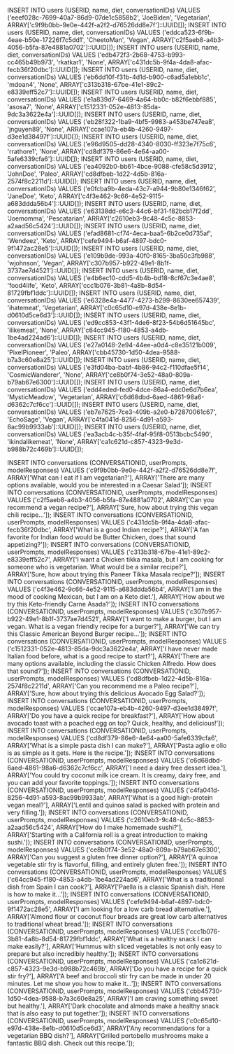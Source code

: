 INSERT INTO users (USERID, name, diet, conversationIDs) VALUES ('eeef028c-7699-40a7-86d9-07de1c5858b2', 'JoeBiden', 'Vegetarian', ARRAY['c9f9b0bb-9e0e-442f-a2f2-d76526dd8e7f']::UUID[]);
INSERT INTO users (USERID, name, diet, conversationIDs) VALUES ('eddca523-6f9b-4eae-b50e-17226f7c5dd1', 'CheetoMan', 'Vegan', ARRAY['c2f5aeb8-a4b3-4056-b5fa-87e4881a0702']::UUID[]);
INSERT INTO users (USERID, name, diet, conversationIDs) VALUES ('edb472f3-2b68-4753-b993-cc465b49b973', 'rkatkar1', 'None', ARRAY['c431dc5b-9f4a-4da8-afac-fecb36f20dbc']::UUID[]);
INSERT INTO users (USERID, name, diet, conversationIDs) VALUES ('eb6dd10f-f31b-4d1d-b900-c6ad5a1ebb1c', 'mdoan4', 'None', ARRAY['c313b318-67be-41e1-89c2-e8339eff52c7']::UUID[]);
INSERT INTO users (USERID, name, diet, conversationIDs) VALUES ('e1a839d7-6469-4a64-bb0c-b82f6ebbf885', 'asosa7', 'None', ARRAY['c1512331-052e-4813-85da-9dc3a3622e4a']::UUID[]);
INSERT INTO users (USERID, name, diet, conversationIDs) VALUES ('eb28f322-1ba9-4bf5-9983-a453be747ea8', 'jnguyen89', 'None', ARRAY['ccae107a-eb4b-4260-9497-d3ee1d38497f']::UUID[]);
INSERT INTO users (USERID, name, diet, conversationIDs) VALUES ('e96d9505-dd28-4340-8030-ff323e7f75c6', 'rrathore1', 'None', ARRAY['cd8df379-86e6-4e64-aa00-5afe6339cfa6']::UUID[]);
INSERT INTO users (USERID, name, diet, conversationIDs) VALUES ('ea4092b0-bb61-4bce-9088-cfe58c5d3912', 'JohnDoe', 'Paleo', ARRAY['cd8dfbeb-1d22-4d5b-816a-2574f8c2211d']::UUID[]);
INSERT INTO users (USERID, name, diet, conversationIDs) VALUES ('e0fcba9b-4eda-43c7-a944-9b80e1346f62', 'JaneDoe', 'Keto', ARRAY['c4f3e462-9c66-4e52-9115-a683ddda56b4']::UUID[]);
INSERT INTO users (USERID, name, diet, conversationIDs) VALUES ('e63138dd-e6c3-44c6-bf31-f82bcb17f2dd', 'Joemomma', 'Pescatarian', ARRAY['c2610eb3-9c48-4c5c-8853-a2aad56c5424']::UUID[]);
INSERT INTO users (USERID, name, diet, conversationIDs) VALUES ('efad8681-cf74-4eca-baa5-6b2ce0d735af', 'Wendeez', 'Keto', ARRAY['cefe9494-b6af-4897-bdc0-9f1472ac28e5']::UUID[]);
INSERT INTO users (USERID, name, diet, conversationIDs) VALUES ('e109b9de-993a-40f0-8165-3ba50c3fb988', 'wjohnson', 'Vegan', ARRAY['c307b957-b922-49e1-8b1f-3737ae7d4521']::UUID[]);
INSERT INTO users (USERID, name, diet, conversationIDs) VALUES ('e4b6ec10-cdd5-4b4b-bd18-8cf67c3e4ae8', 'food4life', 'Keto', ARRAY['ccc1b076-3b81-4a8b-8d54-81729fbf1ddc']::UUID[]); 
INSERT INTO users (USERID, name, diet, conversationIDs) VALUES ('e6328e4a-4477-4273-b299-8630ee657439', 'ihatemeat', 'Vegetarian', ARRAY['c0c65d10-e97d-438e-8e1b-d0610d5ce6d3']::UUID[]); 
INSERT INTO users (USERID, name, diet, conversationIDs) VALUES ('ed9cc853-43f1-4de6-8f23-54b6d51645bc', 'ilikemeat', 'None', ARRAY['c64cc945-f180-4853-a4db-1be4ad224ad6']::UUID[]); 
INSERT INTO users (USERID, name, diet, conversationIDs) VALUES ('e27a0148-2e94-44ee-a0d4-c8e35121b009', 'PixelPioneer', 'Paleo', ARRAY['cbb45730-1d50-4dea-9588-b7a3c60e8a25']::UUID[]);
INSERT INTO users (USERID, name, diet, conversationIDs) VALUES ('e3fd04ba-babf-4b86-94c2-f110dfae5f14', 'CosmicWanderer', 'None', ARRAY['ce8b0f74-3e52-48a0-809a-b79ab67e6300']::UUID[]);
INSERT INTO users (USERID, name, diet, conversationIDs) VALUES ('edd4eded-fed0-4dce-86a4-edc0e6d7b6ea', 'MysticMeadow', 'Vegetarian', ARRAY['c6d68dbd-6aed-4861-98a6-d6362c7cf6cc']::UUID[]);
INSERT INTO users (USERID, name, diet, conversationIDs) VALUES ('eb7e7625-7ce3-409b-a2e0-b72870061c67', 'EchoSage', 'Vegan', ARRAY['c4fa041d-8256-4d91-a593-8ac99b9933ab']::UUID[]);
INSERT INTO users (USERID, name, diet, conversationIDs) VALUES ('ea3acb4c-b35f-4faf-95f8-0513bcbc5490', 'ikindalikemeat', 'None', ARRAY['ca1c621d-c857-4323-9e3d-b988b72c469b']::UUID[]);

INSERT INTO conversations (CONVERSATIONID, userPrompts, modelResponses) VALUES ('c9f9b0bb-9e0e-442f-a2f2-d76526dd8e7f', ARRAY['What can I eat if I am vegetarian?'], ARRAY['There are many options available, would you be interested in a Caesar Salad']);
INSERT INTO conversations (CONVERSATIONID, userPrompts, modelResponses) VALUES ('c2f5aeb8-a4b3-4056-b5fa-87e4881a0702', ARRAY['Can you recommend a vegan recipe?'], ARRAY['Sure, how about trying this vegan chili recipe...']);
INSERT INTO conversations (CONVERSATIONID, userPrompts, modelResponses) VALUES ('c431dc5b-9f4a-4da8-afac-fecb36f20dbc', ARRAY['What is a good Indian recipe?'], ARRAY['A fan favorite for Indian food would be Butter Chicken, does that sound appetizing?']);
INSERT INTO conversations (CONVERSATIONID, userPrompts, modelResponses) VALUES ('c313b318-67be-41e1-89c2-e8339eff52c7', ARRAY['I want a Chicken tikka masala, but I am cooking for someone who is vegetarian. What would be a similar recipe?'], ARRAY['Sure, how about trying this Paneer Tikka Masala recipe?']);
INSERT INTO conversations (CONVERSATIONID, userPrompts, modelResponses) VALUES ('c4f3e462-9c66-4e52-9115-a683ddda56b4', ARRAY['I am in the mood of cooking Mexican, but I am on a Keto diet.'], ARRAY['How about we try this Keto-friendly Carne Asada?']);
INSERT INTO conversations (CONVERSATIONID, userPrompts, modelResponses) VALUES ('c307b957-b922-49e1-8b1f-3737ae7d4521', ARRAY['I want to make a burger, but I am vegan. What is a vegan friendly recipe for a burger?'], ARRAY['We can try this Classic American Beyond Burger recipe...']);
INSERT INTO conversations (CONVERSATIONID, userPrompts, modelResponses) VALUES ('c1512331-052e-4813-85da-9dc3a3622e4a', ARRAY['I have never made Italian food before, what is a good recipe to start?'], ARRAY['There are many options available, including the classic Chicken Alfredo. How does that sound?']);
INSERT INTO conversations (CONVERSATIONID, userPrompts, modelResponses) VALUES ('cd8dfbeb-1d22-4d5b-816a-2574f8c2211d', ARRAY['Can you recommend me a Paleo recipe?'], ARRAY['Sure, how about trying this delicious Avocado Egg Salad?']);
INSERT INTO conversations (CONVERSATIONID, userPrompts, modelResponses) VALUES ('ccae107a-eb4b-4260-9497-d3ee1d38497f', ARRAY['Do you have a quick recipe for breakfast?'], ARRAY['How about avocado toast with a poached egg on top? Quick, healthy, and delicious!']);
INSERT INTO conversations (CONVERSATIONID, userPrompts, modelResponses) VALUES ('cd8df379-86e6-4e64-aa00-5afe6339cfa6', ARRAY['What is a simple pasta dish I can make?'], ARRAY['Pasta aglio e olio is as simple as it gets. Here is the recipe.']);
INSERT INTO conversations (CONVERSATIONID, userPrompts, modelResponses) VALUES ('c6d68dbd-6aed-4861-98a6-d6362c7cf6cc', ARRAY['I need a dairy free dessert idea.'], ARRAY['You could try coconut milk ice cream. It is creamy, dairy free, and you can add your favorite toppings.']);
INSERT INTO conversations (CONVERSATIONID, userPrompts, modelResponses) VALUES ('c4fa041d-8256-4d91-a593-8ac99b9933ab', ARRAY['What is a good high-protein vegan meal?'], ARRAY['Lentil and quinoa salad is packed with protein and very filling.']);
INSERT INTO conversations (CONVERSATIONID, userPrompts, modelResponses) VALUES ('c2610eb3-9c48-4c5c-8853-a2aad56c5424', ARRAY['How do I make homemade sushi?'], ARRAY['Starting with a California roll is a great introduction to making sushi.']);
INSERT INTO conversations (CONVERSATIONID, userPrompts, modelResponses) VALUES ('ce8b0f74-3e52-48a0-809a-b79ab67e6300', ARRAY['Can you suggest a gluten free dinner option?'], ARRAY['A quinoa vegetable stir fry is flavorful, filling, and entirely gluten free.']);
INSERT INTO conversations (CONVERSATIONID, userPrompts, modelResponses) VALUES ('c64cc945-f180-4853-a4db-1be4ad224ad6', ARRAY['What is a traditional dish from Spain I can cook?'], ARRAY['Paella is a classic Spanish dish. Here is how to make it...']);
INSERT INTO conversations (CONVERSATIONID, userPrompts, modelResponses) VALUES ('cefe9494-b6af-4897-bdc0-9f1472ac28e5', ARRAY['I am looking for a low carb bread alternative.'], ARRAY['Almond flour or coconut flour breads are great low carb alternatives to traditional wheat bread.']);
INSERT INTO conversations (CONVERSATIONID, userPrompts, modelResponses) VALUES ('ccc1b076-3b81-4a8b-8d54-81729fbf1ddc', ARRAY['What is a healthy snack I can make easily?'], ARRAY['Hummus with sliced vegetables is not only easy to prepare but also incredibly healthy.']);
INSERT INTO conversations (CONVERSATIONID, userPrompts, modelResponses) VALUES ('ca1c621d-c857-4323-9e3d-b988b72c469b', ARRAY['Do you have a recipe for a quick stir fry?'], ARRAY['A beef and broccoli stir fry can be made in under 20 minutes. Let me show you how to make it...']);
INSERT INTO conversations (CONVERSATIONID, userPrompts, modelResponses) VALUES ('cbb45730-1d50-4dea-9588-b7a3c60e8a25', ARRAY['I am craving something sweet but healthy.'], ARRAY['Dark chocolate and almonds make a healthy snack that is also easy to put together.']);
INSERT INTO conversations (CONVERSATIONID, userPrompts, modelResponses) VALUES ('c0c65d10-e97d-438e-8e1b-d0610d5ce6d3', ARRAY['Any recommendations for a vegetarian BBQ dish?'], ARRAY['Grilled portobello mushrooms make a fantastic BBQ dish. Check out this recipe.']);
